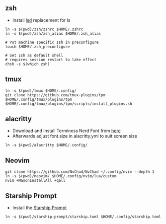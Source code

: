 ## zsh
- Install [lsd](https://github.com/lsd-rs/lsd) replacement for ls

```
ln -s $(pwd)/zsh/zshrc $HOME/.zshrc
ln -s $(pwd)/zsh/zsh_alias $HOME/.zsh_alias

# Put machine specific zsh in preconfigure
touch $HOME/.zsh_preconfigure

# Set zsh as default shell
# requires session restart to take effect
chsh -s $(which zsh)
```

## tmux

```
ln -s $(pwd)/tmux $HOME/.config/
git clone https://github.com/tmux-plugins/tpm $HOME/.config/tmux/plugins/tpm
$HOME/.config/tmux/plugins/tpm/scripts/install_plugins.sh
```

## alacritty
- Download and Install Terminess Nerd Font from [here](https://www.nerdfonts.com/font-downloads)
- Afterwards adjust font.size in alacritty.yml to suit screen size
```
ln -s $(pwd)/alacritty $HOME/.config/
```

## Neovim

```
git clone https://github.com/NvChad/NvChad ~/.config/nvim --depth 1
ln -s $(pwd)/neovim/ $HOME/.config/nvim/lua/custom
nvim +MasonInstallAll +qall
```

## Starship Prompt
- Install the [Starship Prompt](https://starship.rs/)
```
ln -s $(pwd)/starship-prompt/starship.toml $HOME/.config/starship.toml

```
